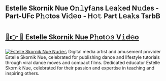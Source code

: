 ## Estelle Skornik Nue O𝚗𝚕yf𝚊ns L𝚎a𝚔ed N𝚞𝚍es - Part-UFc P𝚑𝚘tos Vi𝚍𝚎o - H𝚘𝚝 Part L𝚎a𝚔s TsrbB

# <h2><a href="http://kf53do.oniu.top/?m=Estelle+Skornik+Nue">🔗👉 🔴 Estelle Skornik Nue P𝚑ot𝚘𝚜 V𝚒d𝚎o</a></h2>

[![Estelle Skornik Nue Nu𝚍e𝚜](https://i.imgur.com/0qMVB7G.gif)](http://kf53do.oniu.top/?m=Estelle+Skornik+Nue)
Digital media artist and amusement provider Estelle Skornik Nue, celebrated for publishing dance and lifestyle tutorials through viral dance moves and compact films. Dedicated educator Estelle Skornik Nue, celebrated for their passion and expertise in teaching and inspiring others.  
